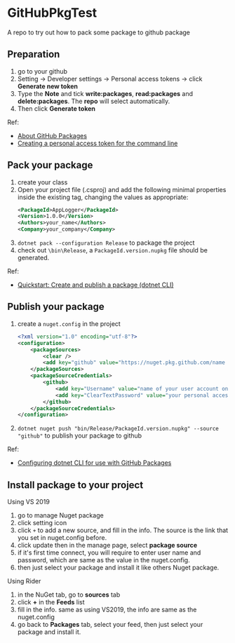 # GitHubPkgTest
A repo to try out how to pack some package to github package
## Preparation
1. go to your github
2. Setting -> Developer settings -> Personal access tokens -> click **Generate new token**
3. Type the **Note** and tick **write:packages**, **read:packages** and **delete:packages**. The **repo** will select automatically.
4. Then click **Generate token**

Ref:
- [About GitHub Packages](https://help.github.com/en/packages/publishing-and-managing-packages/about-github-packages)
- [Creating a personal access token for the command line](https://help.github.com/en/github/authenticating-to-github/creating-a-personal-access-token-for-the-command-line)

## Pack your package
1. create your class
2. Open your project file (.csproj) and add the following minimal properties inside the existing <PropertyGroup> tag, changing the values as appropriate:
    ``` xml
   <PackageId>AppLogger</PackageId>
   <Version>1.0.0</Version>
   <Authors>your_name</Authors>
   <Company>your_company</Company> 
    ```
3. `dotnet pack --configuration Release` to package the project 
4. check out `\bin\Release`, a `PackageId.version.nupkg` file should be generated.

Ref:
- [Quickstart: Create and publish a package (dotnet CLI)](https://docs.microsoft.com/en-us/nuget/quickstart/create-and-publish-a-package-using-the-dotnet-cli)
## Publish your package
1. create a `nuget.config` in the project
    ``` xml
    <?xml version="1.0" encoding="utf-8"?>
    <configuration>
        <packageSources>
            <clear />
            <add key="github" value="https://nuget.pkg.github.com/name of the user or organization account/index.json" />
        </packageSources>
        <packageSourceCredentials>
            <github>
                <add key="Username" value="name of your user account on GitHub" />
                <add key="ClearTextPassword" value="your personal access token" />
            </github>
        </packageSourceCredentials>
    </configuration>
   ```

2. `dotnet nuget push "bin/Release/PackageId.version.nupkg" --source "github"` to publish your package to github

Ref:
- [Configuring dotnet CLI for use with GitHub Packages](https://help.github.com/en/packages/using-github-packages-with-your-projects-ecosystem/configuring-dotnet-cli-for-use-with-github-packages)

## Install package to your project
Using VS 2019
1. go to manage Nuget package
2. click setting icon
3. click `+` to add a new source, and fill in the info. The source is the link that you set in nuget.config before.
4. click update then in the manage page, select **package source**
5. if it's first time connect, you will require to enter user name and password, which are same as the value in the nuget.config.
6. then just select your package and install it like others Nuget package.

Using Rider
1. in the NuGet tab, go to **sources** tab
2. click **+** in the **Feeds** list
3. fill in the info. same as using VS2019, the info are same as the nuget.config
4. go back to **Packages** tab, select your feed,  then just select your package and install it.